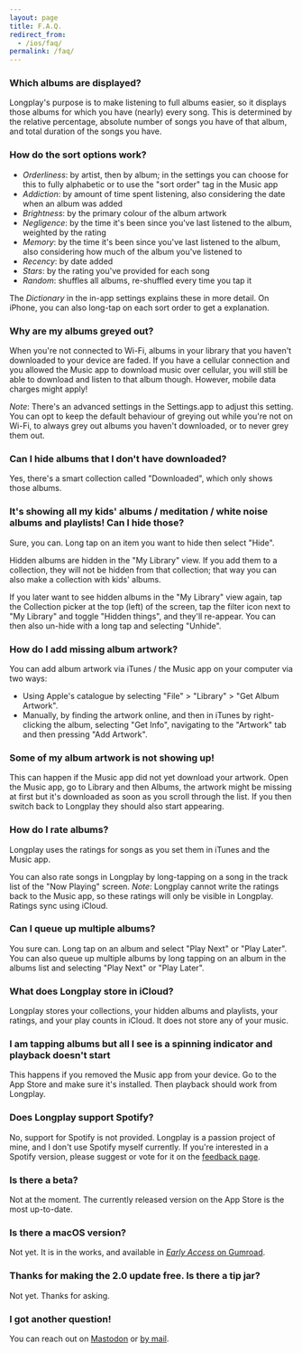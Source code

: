 ```yaml
---
layout: page
title: F.A.Q.
redirect_from:
  - /ios/faq/
permalink: /faq/
---
```


### Which albums are displayed?

Longplay's purpose is to make listening to full albums easier, so it displays those albums for which you have (nearly) every song. This is determined by the relative percentage, absolute number of songs you have of that album, and total duration of the songs you have.

### How do the sort options work?

- _Orderliness_: by artist, then by album; in the settings you can choose for this to fully alphabetic or to use the "sort order" tag in the Music app
- _Addiction_: by amount of time spent listening, also considering the date when an album was added
- _Brightness_: by the primary colour of the album artwork
- _Negligence_: by the time it's been since you've last listened to the album, weighted by the rating
- _Memory_: by the time it's been since you've last listened to the album, also considering how much of the album you've listened to
- _Recency_: by date added
- _Stars_: by the rating you've provided for each song
- _Random_: shuffles all albums, re-shuffled every time you tap it

The _Dictionary_ in the in-app settings explains these in more detail. On iPhone, you can also long-tap on each sort order to get a explanation.

### Why are my albums greyed out?

When you're not connected to Wi-Fi, albums in your library that you haven't downloaded to your device are faded. If you have a cellular connection and you allowed the Music app to download music over cellular, you will still be able to download and listen to that album though. However, mobile data charges might apply!

_Note_: There's an advanced settings in the Settings.app to adjust this setting. You can opt to keep the default behaviour of greying out while you're not on Wi-Fi, to always grey out albums you haven't downloaded, or to never grey them out.

### Can I hide albums that I don't have downloaded?

Yes, there's a smart collection called "Downloaded", which only shows those albums.

### It's showing all my kids' albums / meditation / white noise albums and playlists! Can I hide those?

Sure, you can. Long tap on an item you want to hide then select "Hide".

Hidden albums are hidden in the "My Library" view. If you add them to a collection, they will not be hidden from that collection; that way you can also make a collection with kids' albums.

If you later want to see hidden albums in the "My Library" view again, tap the Collection picker at the top (left) of the screen, tap the filter icon next to "My Library" and toggle "Hidden things", and they'll re-appear. You can then also un-hide with a long tap and selecting "Unhide".

### How do I add missing album artwork?

You can add album artwork via iTunes / the Music app on your computer via two ways:

- Using Apple's catalogue by selecting "File" > "Library" > "Get Album Artwork".
- Manually, by finding the artwork online, and then in iTunes by right-clicking the album, selecting "Get Info", navigating to the "Artwork" tab and then pressing "Add Artwork".

### Some of my album artwork is not showing up!

This can happen if the Music app did not yet download your artwork. Open the Music app, go to Library and then Albums, the artwork might be missing at first but it's downloaded as soon as you scroll through the list. If you then switch back to Longplay they should also start appearing.

### How do I rate albums?

Longplay uses the ratings for songs as you set them in iTunes and the Music app.

You can also rate songs in Longplay by long-tapping on a song in the track list of the "Now Playing" screen. _Note_: Longplay cannot write the ratings back to the Music app, so these ratings will only be visible in Longplay. Ratings sync using iCloud.

### Can I queue up multiple albums?

You sure can. Long tap on an album and select "Play Next" or "Play Later". You can also queue up multiple albums by long tapping on an album in the albums list and selecting "Play Next" or "Play Later".

### What does Longplay store in iCloud?

Longplay stores your collections, your hidden albums and playlists, your ratings, and your play counts in iCloud. It does not store any of your music.

### I am tapping albums but all I see is a spinning indicator and playback doesn't start

This happens if you removed the Music app from your device. Go to the App Store and make sure it's installed. Then playback should work from Longplay.

### Does Longplay support Spotify?

No, support for Spotify is not provided. Longplay is a passion project of mine, and I don't use Spotify myself currently. If you're interested in a Spotify version, please suggest or vote for it on the [feedback page](https://feedback.longplay.app/).

### Is there a beta?

Not at the moment. The currently released version on the App Store is the most up-to-date.

### Is there a macOS version?

Not yet. It is in the works, and available in [_Early Access_ on Gumroad](https://adrianschoenig.gumroad.com/l/longplay).

### Thanks for making the 2.0 update free. Is there a tip jar?

Not yet. Thanks for asking.

### I got another question!

You can reach out on [Mastodon](https://indieapps.space/@longplay) or [by mail](mailto:words@longplay.app).

